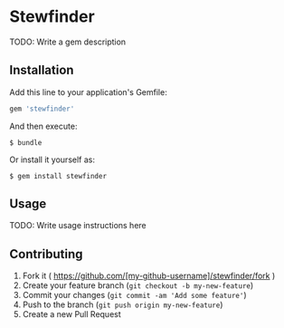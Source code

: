# Stewfinder

TODO: Write a gem description

## Installation

Add this line to your application's Gemfile:

```ruby
gem 'stewfinder'
```

And then execute:

    $ bundle

Or install it yourself as:

    $ gem install stewfinder

## Usage

TODO: Write usage instructions here

## Contributing

1. Fork it ( https://github.com/[my-github-username]/stewfinder/fork )
2. Create your feature branch (`git checkout -b my-new-feature`)
3. Commit your changes (`git commit -am 'Add some feature'`)
4. Push to the branch (`git push origin my-new-feature`)
5. Create a new Pull Request
